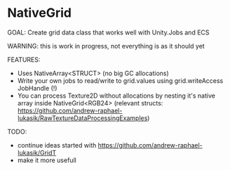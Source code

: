 # NativeGrid
GOAL: Create grid data class that works well with Unity.Jobs and ECS

WARNING: this is work in progress, not everything is as it should yet

FEATURES:
- Uses NativeArray<span><</span>STRUCT<span>></span> (no big GC allocations)
- Write your own jobs to read/write to grid.values using grid.writeAccess JobHandle (!)
- You can process Texture2D without allocations by nesting it's native array inside NativeGrid<span><</span>RGB24<span>></span> (relevant structs: https://github.com/andrew-raphael-lukasik/RawTextureDataProcessingExamples)

TODO:
- continue ideas started with https://github.com/andrew-raphael-lukasik/GridT
- make it more usefull
